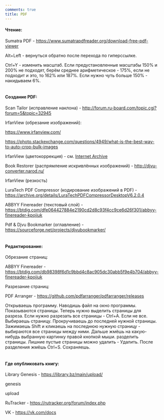 ```yaml
---
comments: true
title: PDF
---
```


#### Чтение:

Sumatra PDF - <https://www.sumatrapdfreader.org/download-free-pdf-viewer>

Alt+Left - вернуться обратно после перехода по гиперссылке.

Ctrl+Y - изменить масштаб. Если предустановленные масштабы 150% и 200% не подходят, берём среднее арифметическое - 175%, если не подходит и это, то 162% или 187%. Если нужно чуть больше 150% - накидываем 6%.
<br><br>

#### Создание PDF:

Scan Tailor (исправление наклона) - <http://forum.ru-board.com/topic.cgi?forum=5&topic=32945>

IrfanView (обрезание изображений):

<https://www.irfanview.com/>

<https://photo.stackexchange.com/questions/4949/what-is-the-best-way-to-auto-crop-bulk-images>

IrfanView (цветокоррекция) - см. [Internet Archive](/ru/internet-archive)

Book Restorer (распрямление искривлённых изображений) - <http://djvu-converter.narod.ru/>

IrfanView (резкость)

LuraTech PDF Compressor (кодирование изображений в PDF) - <https://archive.org/details/LuraTechPDFCompressorDesktopV6.2.0.4>

ABBYY Finereader (текстовый слой) - <https://btdig.com/dfe064427884e2190cd2d8c93f4cc9ce6d26f301/abbyy-finereader-kpojiuk>

Pdf & Djvu Bookmarker (оглавление) - <https://sourceforge.net/projects/djvubookmarker/>
<br><br>

#### Редактирование:

Обрезание страниц:

ABBYY Finereader - <https://btdig.com/db98398f6d1c9bbd4c8ac905dc30abb5f9e4b704/abbyy-finereader-kpojiuk>

Разрезание страниц:

PDF Arranger - <https://github.com/pdfarranger/pdfarranger/releases>

Открываешь программу. Наводишь файл на окно программы. Показываются страницы. Теперь нужно выделить страницы для разреза. Если нужно разрезать все страницы - Ctrl+A. Если не все. Выбираешь страницу. Прокручиваешь до последней нужной страницы. Зажимаешь Shift и кликаешь на последнюю нужную страницу - выбираются все страницы между ними. Дальше жмёшь на какую-нибудь выбранную картинку правой кнопкой мыши. разделить страницы. Лишние пустые страницы можно удалить - Удалить. После разделения жмёшь Ctrl+S. Сохраняешь.
<br><br>

#### Где опубликовать книгу:

Library Genesis - <https://library.bz/main/upload/>

genesis

upload

RuTracker - <https://rutracker.org/forum/index.php>

VK - <https://vk.com/docs>